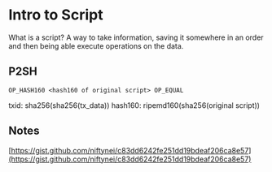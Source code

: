# Intro to Script

What is a script?
A way to take information, saving it somewhere in an order and then being able execute operations on the data.

## P2SH

`OP_HASH160 <hash160 of original script> OP_EQUAL`

txid: sha256(sha256(tx_data))
hash160: ripemd160(sha256(original script))

## Notes

[https://gist.github.com/niftynei/c83dd6242fe251dd19bdeaf206ca8e57](https://gist.github.com/niftynei/c83dd6242fe251dd19bdeaf206ca8e57)


